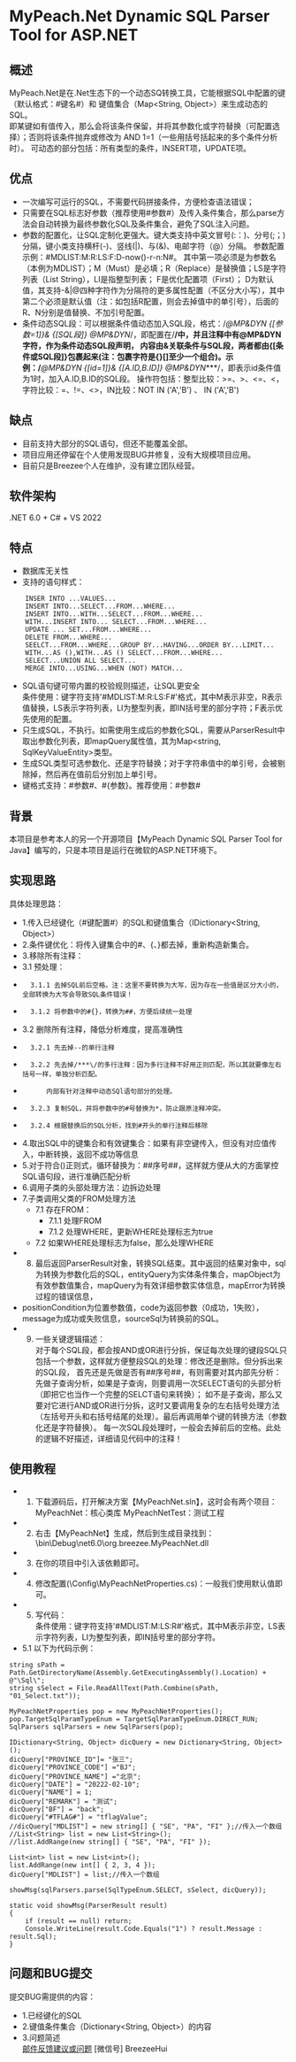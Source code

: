 # MyPeach.Net Dynamic SQL Parser Tool for ASP.NET

## 概述
MyPeach.Net是在.Net生态下的一个动态SQ转换工具，它能根据SQL中配置的键（默认格式：#键名#）和 键值集合（Map<String, Object>）来生成动态的SQL。  
即某键如有值传入，那么会将该条件保留，并将其参数化或字符替换（可配置选择）；否则将该条件抛弃或修改为 AND 1=1（一些用括号括起来的多个条件分析时）。
可动态的部分包括：所有类型的条件，INSERT项，UPDATE项。
## 优点
* 一次编写可运行的SQL，不需要代码拼接条件，方便检查语法错误；
* 只需要在SQL标志好参数（推荐使用#参数#）及传入条件集合，那么parse方法会自动转换为最终参数化SQL及条件集合，避免了SQL注入问题。
* 参数的配置化，让SQL定制化更强大。键大类支持中英文冒号(:：)、分号(;；)分隔，键小类支持横杆(-)、竖线(|)、与(&)、电邮字符（@）分隔。 
  参数配置示例：#MDLIST:M:R:LS:F:D-now()-r-n:N#。
  其中第一项必须是为参数名（本例为MDLIST）；M（Must）是必填；R（Replace）是替换值；LS是字符列表（List String），LI是指整型列表； F是优化配置项（First）；
  D为默认值，其支持-&|@四种字符作为分隔符的更多属性配置（不区分大小写），其中第二个必须是默认值（注：如包括R配置，则会去掉值中的单引号），后面的R、N分别是值替换、不加引号配置。
* 条件动态SQL段：可以根据条件值动态加入SQL段，格式：/*@MP&DYN {[参数=1]}& {[SQL段]}  @MP&DYN*/，即配置在/**/中，并且注释中有@MP&DYN字符，作为条件动态SQL段声明，
  内容由&关联条件与SQL段，两者都由{[条件或SQL段]}包裹起来(注：包裹字符是{}[]至少一个组合)。示例：/***@MP&DYN {[id=1]}& {[A.ID,B.ID]}  @MP&DYN****/，即表示id条件值为1时，加入A.ID,B.ID的SQL段。
  操作符包括：整型比较：>=、>、<=、<，字符比较：=、!=、<>，IN比较：NOT IN ('A','B') 、 IN ('A','B')
## 缺点
* 目前支持大部分的SQL语句，但还不能覆盖全部。
* 项目应用还停留在个人使用发现BUG并修复，没有大规模项目应用。
* 目前只是Breezee个人在维护，没有建立团队经营。

## 软件架构
.NET 6.0 + C# + VS 2022

## 特点
* 数据库无关性
* 支持的语句样式：
```
    INSER INTO ...VALUES... 
    INSERT INTO...SELECT...FROM...WHERE... 
    INSERT INTO...WITH...SELECT...FROM...WHERE... 
    WITH...INSERT INTO... SELECT...FROM...WHERE... 
    UPDATE ... SET...FROM...WHERE...  
    DELETE FROM...WHERE...  
    SEELCT...FROM...WHERE...GROUP BY...HAVING...ORDER BY...LIMIT...  
    WITH...AS (),WITH...AS () SELECT...FROM...WHERE...
    SELECT...UNION ALL SELECT... 
    MERGE INTO...USING...WHEN (NOT) MATCH...
```
* SQL语句键可带内置的校验规则描述，让SQL更安全  
  条件使用：键字符支持'#MDLIST:M:R:LS:F#'格式，其中M表示非空，R表示值替换，LS表示字符列表，LI为整型列表，即IN括号里的部分字符；F表示优先使用的配置。  
* 只生成SQL，不执行。如需使用生成后的参数化SQL，需要从ParserResult中取出参数化列表，即mapQuery属性值，其为Map<string, SqlKeyValueEntity>类型。  
* 生成SQL类型可选参数化、还是字符替换；对于字符串值中的单引号，会被剔除掉，然后再在值前后分别加上单引号。
* 键格式支持：#参数#、#{参数}。推荐使用：#参数#
## 背景
本项目是参考本人的另一个开源项目【MyPeach Dynamic SQL Parser Tool for Java】编写的，只是本项目是运行在微软的ASP.NET环境下。

## 实现思路
具体处理思路：
* 1.传入已经键化（#键配置#）的SQL和键值集合（IDictionary<String, Object>）
* 2.条件键优化：将传入键集合中的#、{、}都去掉，重新构造新集合。
* 3.移除所有注释：
*   3.1 预处理：
*       3.1.1 去掉SQL前后空格。注：这里不要转换为大写，因为存在一些值是区分大小的，全部转换为大写会导致SQL条件错误！
*       3.1.2 将参数中的#{}，转换为##，方便后续统一处理
*   3.2 删除所有注释，降低分析难度，提高准确性
*       3.2.1 先去掉--的单行注释
*       3.2.2 先去掉/***\/的多行注释：因为多行注释不好用正则匹配，所以其就要像左右括号一样，单独分析匹配。
*           内部有针对注释中动态SQl语句部分的处理。
*       3.2.3 复制SQL，并将参数中的#号替换为*，防止跟原注释冲突。
*       3.2.4 根据替换后的SQL分析，找到#开头的单行注释后移除
* 4.取出SQL中的键集合和有效键集合：如果有非空键传入，但没有对应值传入，中断转换，返回不成功等信息
* 5.对于符合()正则式，循环替换为：##序号##，这样就方便从大的方面掌控SQL语句段，进行准确匹配分析
* 6.调用子类的头部处理方法：边拆边处理  
* 7.子类调用父类的FROM处理方法
  * 7.1 存在FROM：  
    * 7.1.1 处理FROM  
    * 7.1.2 处理WHERE，更新WHERE处理标志为true  
  * 7.2 如果WHERE处理标志为false，那么处理WHERE  
* 8. 最后返回ParserResult对象，转换SQL结束。其中返回的结果对象中，sql为转换为参数化后的SQL，entityQuery为实体条件集合，mapObject为有效参数值集合，mapQuery为有效详细参数实体信息，mapError为转换过程的错误信息，
*    positionCondition为位置参数值，code为返回参数（0成功，1失败），message为成功或失败信息，sourceSql为转换前的SQL。
* 9. 一些关键逻辑描述：  
   对于每个SQL段，都会按AND或OR进行分拆，保证每次处理的键段SQL只包括一个参数，这样就方便整段SQL的处理：修改还是删除。但分拆出来的SQL段， 
   首先还是先做是否有##序号##，有则需要对其内部先分析：先做子查询分析，如果是子查询，则要调用一次SELECT语句的头部分析（即把它也当作一个完整的SELCT语句来转换）；
   如不是子查询，那么又要对它进行AND或OR进行分拆，这时又要调用复杂的左右括号处理方法（左括号开头和右括号结尾的处理）。最后再调用单个键的转换方法（参数化还是字符替换）。
   每一次SQL段处理时，一般会去掉前后的空格。此处的逻辑不好描述，详细请见代码中的注释！

## 使用教程
* 1. 下载源码后，打开解决方案【MyPeachNet.sln】，这时会有两个项目：
     MyPeachNet：核心类库
     MyPeachNetTest：测试工程
* 2. 右击【MyPeachNet】生成，然后到生成目录找到：
     \bin\Debug\net6.0\org.breezee.MyPeachNet.dll
* 3. 在你的项目中引入该依赖即可。  
* 4. 修改配置(\Config\MyPeachNetProperties.cs)：一般我们使用默认值即可。
* 5. 写代码：  
     条件使用：键字符支持'#MDLIST:M:LS:R#'格式，其中M表示非空，LS表示字符列表，LI为整型列表，即IN括号里的部分字符。
* 5.1 以下为代码示例：
```
string sPath = Path.GetDirectoryName(Assembly.GetExecutingAssembly().Location) + @"\Sql\";
string sSelect = File.ReadAllText(Path.Combine(sPath, "01_Select.txt"));

MyPeachNetProperties pop = new MyPeachNetProperties();
pop.TargetSqlParamTypeEnum = TargetSqlParamTypeEnum.DIRECT_RUN;
SqlParsers sqlParsers = new SqlParsers(pop);

IDictionary<String, Object> dicQuery = new Dictionary<String, Object>();
dicQuery["PROVINCE_ID"]= "张三";
dicQuery["PROVINCE_CODE"] ="BJ";
dicQuery["PROVINCE_NAME"] ="北京";
dicQuery["DATE"] = "20222-02-10";
dicQuery["NAME"] = 1;
dicQuery["REMARK"] = "测试";
dicQuery["BF"] = "back";
dicQuery["#TFLAG#"] = "tflagValue";
//dicQuery["MDLIST"] = new string[] { "SE", "PA", "FI" };//传入一个数组
//List<String> list = new List<String>();
//list.AddRange(new string[] { "SE", "PA", "FI" });

List<int> list = new List<int>();
list.AddRange(new int[] { 2, 3, 4 });
dicQuery["MDLIST"] = list;//传入一个数组

showMsg(sqlParsers.parse(SqlTypeEnum.SELECT, sSelect, dicQuery));

static void showMsg(ParserResult result)
{
    if (result == null) return;
    Console.WriteLine(result.Code.Equals("1") ? result.Message : result.Sql);
}
````

## 问题和BUG提交
提交BUG需提供的内容：
* 1.已经键化的SQL
* 2.键值条件集合（Dictionary<String, Object>）的内容
* 3.问题简述  
  [邮件反馈建议或问题](guo7892000@126.com)
  [微信号] BreezeeHui